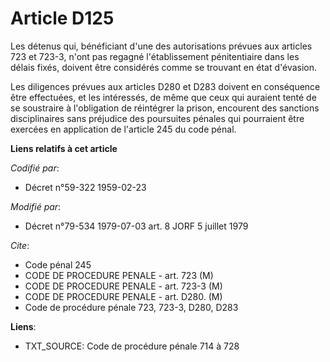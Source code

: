 # Article D125

Les détenus qui, bénéficiant d'une des autorisations prévues aux articles 723 et 723-3, n'ont pas regagné l'établissement
pénitentiaire dans les délais fixés, doivent être considérés comme se trouvant en état d'évasion.

Les diligences prévues aux articles D280 et D283 doivent en conséquence être effectuées, et les intéressés, de même que ceux
qui auraient tenté de se soustraire à l'obligation de réintégrer la prison, encourent des sanctions disciplinaires sans
préjudice des poursuites pénales qui pourraient être exercées en application de l'article 245 du code pénal.

**Liens relatifs à cet article**

_Codifié par_:

  - Décret n°59-322 1959-02-23

_Modifié par_:

  - Décret n°79-534 1979-07-03 art. 8 JORF 5 juillet 1979

_Cite_:

  - Code pénal 245
  - CODE DE PROCEDURE PENALE - art. 723 (M)
  - CODE DE PROCEDURE PENALE - art. 723-3 (M)
  - CODE DE PROCEDURE PENALE - art. D280. (M)
  - Code de procédure pénale 723, 723-3, D280, D283

**Liens**:

  - TXT_SOURCE: Code de procédure pénale 714 à 728

